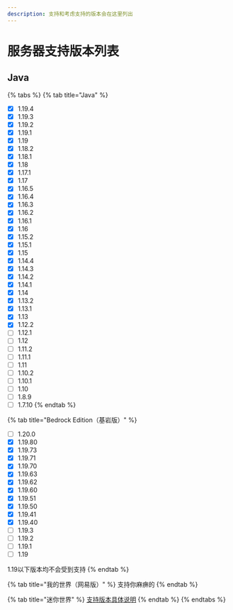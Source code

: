 ```yaml
---
description: 支持和考虑支持的版本会在这里列出
---
```


# 服务器支持版本列表

## Java

{% tabs %}
{% tab title="Java" %}
* [x] 1.19.4
* [x] 1.19.3
* [x] 1.19.2
* [x] 1.19.1
* [x] 1.19
* [x] 1.18.2
* [x] 1.18.1
* [x] 1.18
* [x] 1.17.1
* [x] 1.17
* [x] 1.16.5
* [x] 1.16.4
* [x] 1.16.3
* [x] 1.16.2
* [x] 1.16.1
* [x] 1.16
* [x] 1.15.2
* [x] 1.15.1
* [x] 1.15
* [x] 1.14.4
* [x] 1.14.3
* [x] 1.14.2
* [x] 1.14.1
* [x] 1.14
* [x] 1.13.2
* [x] 1.13.1
* [x] 1.13
* [x] 1.12.2
* [ ] 1.12.1
* [ ] 1.12
* [ ] 1.11.2
* [ ] 1.11.1
* [ ] 1.11
* [ ] 1.10.2
* [ ] 1.10.1
* [ ] 1.10
* [ ] 1.8.9
* [ ] 1.7.10
{% endtab %}

{% tab title="Bedrock Edition（基岩版）" %}
* [ ] 1.20.0
* [x] 1.19.80
* [x] 1.19.73
* [x] 1.19.71
* [x] 1.19.70
* [x] 1.19.63
* [x] 1.19.62
* [x] 1.19.60
* [x] 1.19.51
* [x] 1.19.50
* [x] 1.19.41
* [x] 1.19.40
* [ ] 1.19.3
* [ ] 1.19.2
* [ ] 1.19.1
* [ ] 1.19

1.19以下版本均不会受到支持
{% endtab %}

{% tab title="我的世界（网易版）" %}
支持你麻痹的
{% endtab %}

{% tab title="迷你世界" %}
[支持版本具体说明](https://www.bilibili.com/video/BV19i4y197x4/)
{% endtab %}
{% endtabs %}



